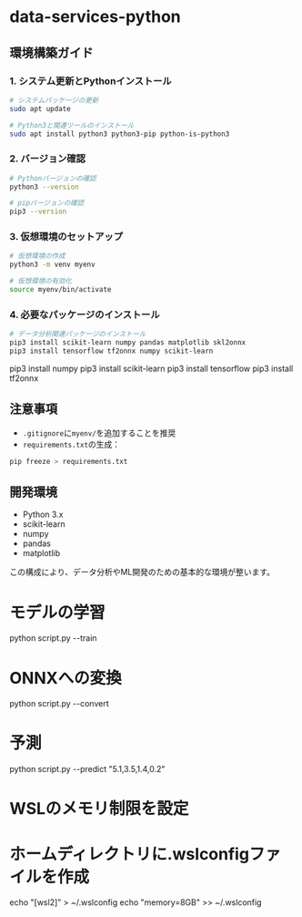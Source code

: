 # data-services-python

## 環境構築ガイド

### 1. システム更新とPythonインストール
```bash
# システムパッケージの更新
sudo apt update

# Python3と関連ツールのインストール
sudo apt install python3 python3-pip python-is-python3
```

### 2. バージョン確認
```bash
# Pythonバージョンの確認
python3 --version

# pipバージョンの確認
pip3 --version
```

### 3. 仮想環境のセットアップ
```bash
# 仮想環境の作成
python3 -m venv myenv

# 仮想環境の有効化
source myenv/bin/activate
```

### 4. 必要なパッケージのインストール
```bash
# データ分析関連パッケージのインストール
pip3 install scikit-learn numpy pandas matplotlib skl2onnx
pip3 install tensorflow tf2onnx numpy scikit-learn
```

pip3 install numpy
pip3 install scikit-learn
pip3 install tensorflow
pip3 install tf2onnx

## 注意事項
- `.gitignore`に`myenv/`を追加することを推奨
- `requirements.txt`の生成：
```bash
pip freeze > requirements.txt
```

## 開発環境
- Python 3.x
- scikit-learn
- numpy
- pandas
- matplotlib

この構成により、データ分析やML開発のための基本的な環境が整います。



# モデルの学習
python script.py --train

# ONNXへの変換
python script.py --convert

# 予測
python script.py --predict "5.1,3.5,1.4,0.2"

# WSLのメモリ制限を設定
# ホームディレクトリに.wslconfigファイルを作成
echo "[wsl2]" > ~/.wslconfig
echo "memory=8GB" >> ~/.wslconfig